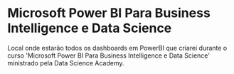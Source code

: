 # Microsoft Power BI Para Business Intelligence e Data Science
Local onde estarão todos os dashboards em PowerBI que criarei durante o curso 'Microsoft Power BI Para Business Intelligence e Data Science' ministrado pela Data Science Academy.
